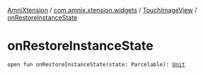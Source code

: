 [AmniXtension](../../index.md) / [com.amnix.xtension.widgets](../index.md) / [TouchImageView](index.md) / [onRestoreInstanceState](./on-restore-instance-state.md)

# onRestoreInstanceState

`open fun onRestoreInstanceState(state: Parcelable): `[`Unit`](https://kotlinlang.org/api/latest/jvm/stdlib/kotlin/-unit/index.html)